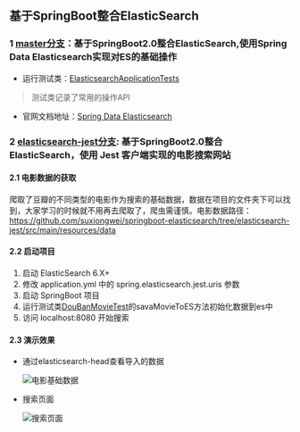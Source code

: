 ## 基于SpringBoot整合ElasticSearch

### 1 [master分支](https://github.com/suxiongwei/springboot-elasticsearch)：基于SpringBoot2.0整合ElasticSearch,使用Spring Data Elasticsearch实现对ES的基础操作

- 运行测试类：[ElasticsearchApplicationTests](https://github.com/suxiongwei/springboot-elasticsearch/blob/master/src/test/java/com/sxw/elasticsearch/ElasticsearchApplicationTests.java)

> 测试类记录了常用的操作API

- 官网文档地址：[Spring Data Elasticsearch](https://docs.spring.io/spring-data/elasticsearch/docs/current/reference/html/)

### 2 [elasticsearch-jest分支](https://github.com/suxiongwei/springboot-elasticsearch/tree/elasticsearch-jest): 基于SpringBoot2.0整合ElasticSearch，使用 Jest 客户端实现的电影搜索网站

#### 2.1 电影数据的获取

爬取了豆瓣的不同类型的电影作为搜索的基础数据，数据在项目的文件夹下可以找到，大家学习的时候就不用再去爬取了，爬虫需谨慎。电影数据路径：https://github.com/suxiongwei/springboot-elasticsearch/tree/elasticsearch-jest/src/main/resources/data

#### 2.2 启动项目

1. 启动 ElasticSearch 6.X+
2. 修改 application.yml 中的 spring.elasticsearch.jest.uris 参数
3. 启动 SpringBoot 项目
4. 运行测试类[DouBanMovieTest](https://github.com/suxiongwei/springboot-elasticsearch/blob/elasticsearch-jest/src/test/java/com/sxw/elasticsearch/crawler/DouBanMovieTest.java)的savaMovieToES方法初始化数据到es中
5. 访问 localhost:8080 开始搜索

#### 2.3 演示效果

- 通过elasticsearch-head查看导入的数据

  ![电影基础数据](https://github.com/suxiongwei/springboot-elasticsearch/blob/elasticsearch-jest/src/main/resources/static/img/es_data.jpg)

- 搜索页面

  ![搜索页面](https://github.com/suxiongwei/springboot-elasticsearch/blob/elasticsearch-jest/src/main/resources/static/img/search.jpg)

